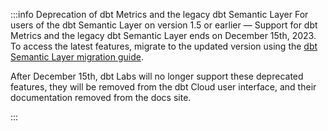 :::info Deprecation of dbt Metrics and the legacy dbt Semantic Layer
For users of the dbt Semantic Layer on version 1.5 or earlier &mdash; Support for dbt Metrics and the legacy dbt Semantic Layer ends on December 15th, 2023. To access the latest features, migrate to the updated version using the [dbt Semantic Layer migration guide](/guides/sl-migration).


After December 15th, dbt Labs will no longer support these deprecated features, they will be removed from the dbt Cloud user interface, and their documentation removed from the docs site.

:::
